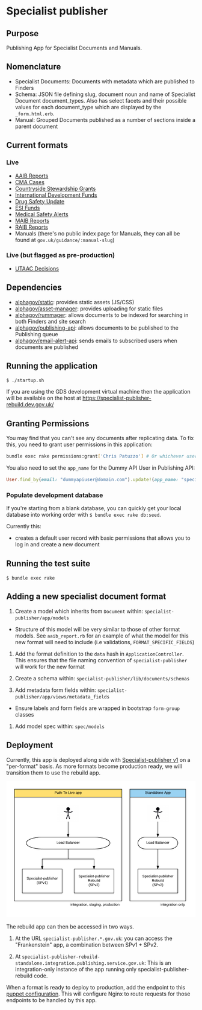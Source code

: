 # Specialist publisher

## Purpose

Publishing App for Specialist Documents and Manuals.

## Nomenclature

* Specialist Documents: Documents with metadata which are published to Finders
* Schema: JSON file defining slug, document noun and name of Specialist Document document_types. Also has select facets and their possible values for each document_type which are displayed by the `_form.html.erb`.
* Manual: Grouped Documents published as a number of sections inside a parent document

## Current formats

### Live

* [AAIB Reports](https://www.gov.uk/aaib-reports)
* [CMA Cases](https://www.gov.uk/cma-cases)
* [Countryside Stewardship Grants](https://www.gov.uk/countryside-stewardship-grants)
* [International Development Funds](https://www.gov.uk/international-development-funding)
* [Drug Safety Update](https://www.gov.uk/drug-safety-updates)
* [ESI Funds](https://www.gov.uk/esi-funds)
* [Medical Safety Alerts](https://www.gov.uk/drug-device-alerts)
* [MAIB Reports](https://www.gov.uk/maib-reports)
* [RAIB Reports](https://www.gov.uk/raib-reports)
* Manuals (there's no public index page for Manuals, they can all be found at `gov.uk/guidance/:manual-slug`)

### Live (but flagged as pre-production)
* [UTAAC Decisions](https://www.gov.uk/utaac-decisions)

## Dependencies

* [alphagov/static](http://github.com/alphagov/static): provides static assets (JS/CSS)
* [alphagov/asset-manager](http://github.com/alphagov/asset-manager): provides uploading for static files
* [alphagov/rummager](http://github.com/alphagov/rummager): allows documents to be indexed for searching in both Finders and site search
* [alphagov/publishing-api](http://github.com/alphagov/publishing-api): allows documents to be published to the Publishing queue
* [alphagov/email-alert-api](http://github.com/alphagov/email-alert-api): sends emails to subscribed users when documents are published

## Running the application

```
$ ./startup.sh
```
If you are using the GDS development virtual machine then the application will be available on the host at https://specialist-publisher-rebuild.dev.gov.uk/

## Granting Permissions

You may find that you can't see any documents after replicating data. To fix
this, you need to grant user permissions in this application:

```bash
bundle exec rake permissions:grant['Chris Patuzzo'] # Or whichever user you're logged in as.
```

You also need to set the `app_name` for the Dummy API User in Publishing API:

```ruby
User.find_by(email: "dummyapiuser@domain.com").update!(app_name: "specialist-publisher")
```

### Populate development database

If you're starting from a blank database, you can quickly get your local database into working order with `$ bundle exec rake db:seed`.

Currently this:
* creates a default user record with basic permissions that allows you to log in and create a new document

## Running the test suite

```
$ bundle exec rake
```

## Adding a new specialist document format

1. Create a model which inherits from `Document` within: `specialist-publisher/app/models`

  - Structure of this model will be very similar to those of other format models. See `aaib_report.rb` for an example of what the model for this new format will need to include (i.e validations, `FORMAT_SPECIFIC_FIELDS`)

1. Add the format definition to the `data` hash in `ApplicationController`. This ensures that the file naming convention of `specialist-publisher` will work for the new format

1. Create a schema within: `specialist-publisher/lib/documents/schemas`

1. Add metadata form fields within: `specialist-publisher/app/views/metadata_fields`

 - Ensure labels and form fields are wrapped in bootstrap `form-group` classes

1. Add model spec within: `spec/models`

## Deployment

Currently, this app is deployed along side with [Specialist-publisher v1](https://github.com/alphagov/specialist-publisher) on a "per-format" basis. As more formats become production ready, we will transition them to use the rebuild app.

![deployment diagram](deployment.png)

The rebuild app can then be accessed in two ways.

1. At the URL `specialist-publisher.*.gov.uk`: you can access the "Frankenstein" app, a combination between SPv1 + SPv2.

2. At `specialist-publisher-rebuild-standalone.integration.publishing.service.gov.uk`: This is an integration-only instance of the app running only specialist-publisher-rebuild code.

When a format is ready to deploy to production, add the endpoint to this [puppet configuration](https://github.com/alphagov/govuk-puppet/blob/master/modules/govuk/manifests/node/s_backend_lb.pp#L48). This will configure Nginx to route requests for those endpoints to be handled by this app.
